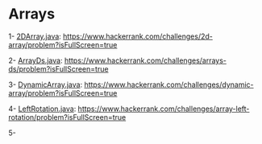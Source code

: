# Arrays
1- [2DArray.java](./array/q1/ArrayTwoD.java): https://www.hackerrank.com/challenges/2d-array/problem?isFullScreen=true

2- [ArrayDs.java](./array/q2/ArrayDs.java): https://www.hackerrank.com/challenges/arrays-ds/problem?isFullScreen=true

3- [DynamicArray.java](./array/q3/DynamicArray.java): https://www.hackerrank.com/challenges/dynamic-array/problem?isFullScreen=true

4- [LeftRotation.java](./array/q4/LeftRotation.java): https://www.hackerrank.com/challenges/array-left-rotation/problem?isFullScreen=true

5- 